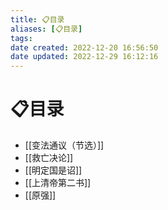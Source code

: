 ```yaml
---
title: 📋目录
aliases: [📋目录]
tags: 
date created: 2022-12-20 16:56:50
date updated: 2022-12-29 16:12:16
---
```


# 📋目录

- [[变法通议（节选）]]
- [[救亡决论]]
- [[明定国是诏]]
- [[上清帝第二书]]
- [[原强]]
